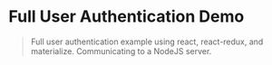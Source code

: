 # Full User Authentication Demo

>Full user authentication example using react, react-redux, and materialize. Communicating to a NodeJS server.

